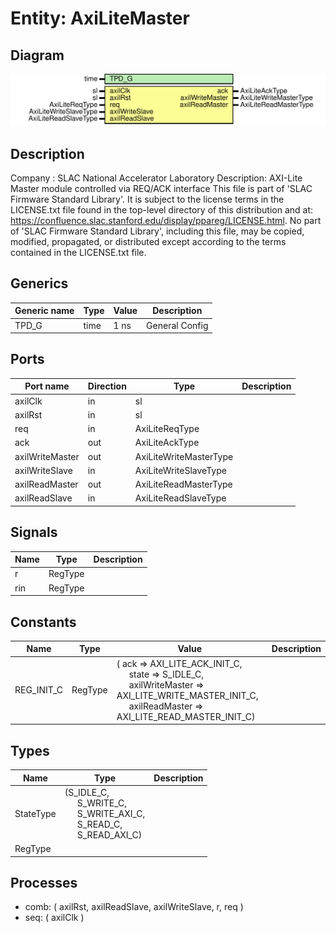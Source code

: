 # Entity: AxiLiteMaster

## Diagram

![Diagram](AxiLiteMaster.svg "Diagram")
## Description

Company    : SLAC National Accelerator Laboratory
Description: AXI-Lite Master module controlled via REQ/ACK interface
This file is part of 'SLAC Firmware Standard Library'.
It is subject to the license terms in the LICENSE.txt file found in the
top-level directory of this distribution and at:
   https://confluence.slac.stanford.edu/display/ppareg/LICENSE.html.
No part of 'SLAC Firmware Standard Library', including this file,
may be copied, modified, propagated, or distributed except according to
the terms contained in the LICENSE.txt file.
## Generics

| Generic name | Type | Value | Description     |
| ------------ | ---- | ----- | --------------- |
| TPD_G        | time | 1 ns  | General Config  |
## Ports

| Port name       | Direction | Type                   | Description |
| --------------- | --------- | ---------------------- | ----------- |
| axilClk         | in        | sl                     |             |
| axilRst         | in        | sl                     |             |
| req             | in        | AxiLiteReqType         |             |
| ack             | out       | AxiLiteAckType         |             |
| axilWriteMaster | out       | AxiLiteWriteMasterType |             |
| axilWriteSlave  | in        | AxiLiteWriteSlaveType  |             |
| axilReadMaster  | out       | AxiLiteReadMasterType  |             |
| axilReadSlave   | in        | AxiLiteReadSlaveType   |             |
## Signals

| Name | Type    | Description |
| ---- | ------- | ----------- |
| r    | RegType |             |
| rin  | RegType |             |
## Constants

| Name       | Type    | Value                                                                                                                                                                                                                                                                                                           | Description |
| ---------- | ------- | --------------------------------------------------------------------------------------------------------------------------------------------------------------------------------------------------------------------------------------------------------------------------------------------------------------- | ----------- |
| REG_INIT_C | RegType |  (       ack              =>  AXI_LITE_ACK_INIT_C,<br><span style="padding-left:20px">       state            => S_IDLE_C,<br><span style="padding-left:20px">       axilWriteMaster => AXI_LITE_WRITE_MASTER_INIT_C,<br><span style="padding-left:20px">       axilReadMaster  => AXI_LITE_READ_MASTER_INIT_C) |             |
## Types

| Name      | Type                                                                                                                                                                                                          | Description |
| --------- | ------------------------------------------------------------------------------------------------------------------------------------------------------------------------------------------------------------- | ----------- |
| StateType | (S_IDLE_C,<br><span style="padding-left:20px"> S_WRITE_C,<br><span style="padding-left:20px"> S_WRITE_AXI_C,<br><span style="padding-left:20px"> S_READ_C,<br><span style="padding-left:20px"> S_READ_AXI_C)  |             |
| RegType   |                                                                                                                                                                                                               |             |
## Processes
- comb: ( axilRst, axilReadSlave, axilWriteSlave, r, req )
- seq: ( axilClk )
